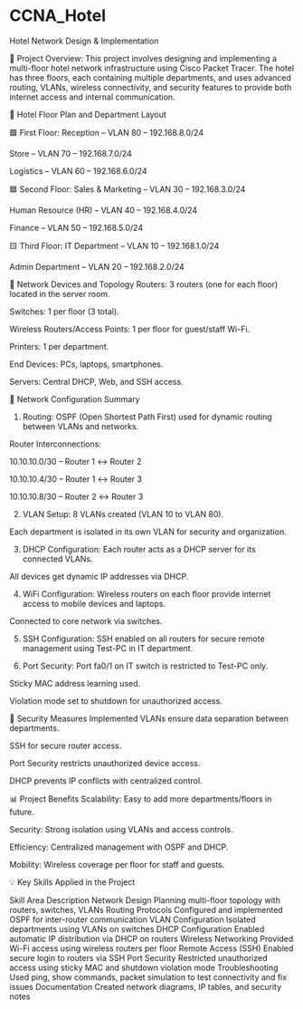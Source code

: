 # CCNA_Hotel
Hotel Network Design & Implementation

📘 Project Overview:
This project involves designing and implementing a multi-floor hotel network infrastructure using Cisco Packet Tracer. The hotel has three floors, each containing multiple departments, and uses advanced routing, VLANs, wireless connectivity, and security features to provide both internet access and internal communication.

🧱 Hotel Floor Plan and Department Layout

🟩 First Floor:
Reception – VLAN 80 – 192.168.8.0/24

Store – VLAN 70 – 192.168.7.0/24

Logistics – VLAN 60 – 192.168.6.0/24


🟦 Second Floor:
Sales & Marketing – VLAN 30 – 192.168.3.0/24

Human Resource (HR) – VLAN 40 – 192.168.4.0/24

Finance – VLAN 50 – 192.168.5.0/24


🟨 Third Floor:
IT Department – VLAN 10 – 192.168.1.0/24

Admin Department – VLAN 20 – 192.168.2.0/24


🧩 Network Devices and Topology
Routers: 3 routers (one for each floor) located in the server room.

Switches: 1 per floor (3 total).

Wireless Routers/Access Points: 1 per floor for guest/staff Wi-Fi.

Printers: 1 per department.

End Devices: PCs, laptops, smartphones.

Servers: Central DHCP, Web, and SSH access.

🔗 Network Configuration Summary
1. Routing:
OSPF (Open Shortest Path First) used for dynamic routing between VLANs and networks.

Router Interconnections:

10.10.10.0/30 – Router 1 ↔ Router 2

10.10.10.4/30 – Router 1 ↔ Router 3

10.10.10.8/30 – Router 2 ↔ Router 3

2. VLAN Setup:
8 VLANs created (VLAN 10 to VLAN 80).

Each department is isolated in its own VLAN for security and organization.

3. DHCP Configuration:
Each router acts as a DHCP server for its connected VLANs.

All devices get dynamic IP addresses via DHCP.

4. WiFi Configuration:
Wireless routers on each floor provide internet access to mobile devices and laptops.

Connected to core network via switches.

5. SSH Configuration:
SSH enabled on all routers for secure remote management using Test-PC in IT department.

6. Port Security:
Port fa0/1 on IT switch is restricted to Test-PC only.

Sticky MAC address learning used.

Violation mode set to shutdown for unauthorized access.

🔐 Security Measures Implemented
VLANs ensure data separation between departments.

SSH for secure router access.

Port Security restricts unauthorized device access.

DHCP prevents IP conflicts with centralized control.

📊 Project Benefits
Scalability: Easy to add more departments/floors in future.

Security: Strong isolation using VLANs and access controls.

Efficiency: Centralized management with OSPF and DHCP.

Mobility: Wireless coverage per floor for staff and guests.

💡 Key Skills Applied in the Project

Skill Area	Description
Network Design	Planning multi-floor topology with routers, switches, VLANs
Routing Protocols	Configured and implemented OSPF for inter-router communication
VLAN Configuration	Isolated departments using VLANs on switches
DHCP Configuration	Enabled automatic IP distribution via DHCP on routers
Wireless Networking	Provided Wi-Fi access using wireless routers per floor
Remote Access (SSH)	Enabled secure login to routers via SSH
Port Security	Restricted unauthorized access using sticky MAC and shutdown violation mode
Troubleshooting	Used ping, show commands, packet simulation to test connectivity and fix issues
Documentation	Created network diagrams, IP tables, and security notes
